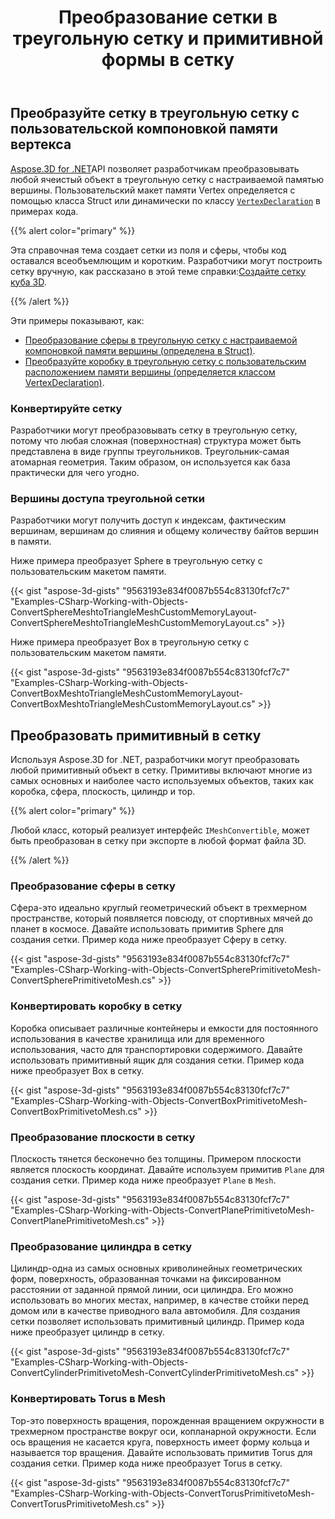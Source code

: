 ﻿---
title: Преобразование сетки в треугольную сетку и примитивной формы в сетку
type: docs
weight: 30
url: /ru/net/convert-mesh-to-triangle-mesh-and-primitive-shape-to-mesh/
description: Aspose.3D for .NET API позволяет разработчикам преобразовывать любой ячеистый объект в треугольную сетку с настраиваемой памятью вершины. Пользовательский макет памяти Vertex определяется с помощью Struct или динамически классом VertexDeclaration в примерах кода.
---
## **Преобразуйте сетку в треугольную сетку с пользовательской компоновкой памяти вертекса**
[Aspose.3D for .NET](https://products.aspose.com/3d/net/)API позволяет разработчикам преобразовывать любой ячеистый объект в треугольную сетку с настраиваемой памятью вершины. Пользовательский макет памяти Vertex определяется с помощью класса Struct или динамически по классу [`VertexDeclaration`](https://reference.aspose.com/3d/net/aspose.threed.utilities/vertexdeclaration/) в примерах кода.

{{% alert color="primary" %}}

Эта справочная тема создает сетки из поля и сферы, чтобы код оставался всеобъемлющим и коротким. Разработчики могут построить сетку вручную, как рассказано в этой теме справки:[Создайте сетку куба 3D](/3d/ru/net/create-3d-mesh-and-scene/).

{{% /alert %}}

Эти примеры показывают, как:

- [Преобразование сферы в треугольную сетку с настраиваемой компоновкой памяти вершины (определена в Struct)](/3d/ru/net/convert-mesh-to-triangle-mesh-and-primitive-shape-to-mesh/).
- [Преобразуйте коробку в треугольную сетку с пользовательским расположением памяти вершины (определяется классом VertexDeclaration)](/3d/ru/net/convert-mesh-to-triangle-mesh-and-primitive-shape-to-mesh/).
### **Конвертируйте сетку**
Разработчики могут преобразовывать сетку в треугольную сетку, потому что любая сложная (поверхностная) структура может быть представлена в виде группы треугольников. Треугольник-самая атомарная геометрия. Таким образом, он используется как база практически для чего угодно.
### **Вершины доступа треугольной сетки**
Разработчики могут получить доступ к индексам, фактическим вершинам, вершинам до слияния и общему количеству байтов вершин в памяти.

Ниже примера преобразует Sphere в треугольную сетку с пользовательским макетом памяти.

{{< gist "aspose-3d-gists" "9563193e834f0087b554c83130fcf7c7" "Examples-CSharp-Working-with-Objects-ConvertSphereMeshtoTriangleMeshCustomMemoryLayout-ConvertSphereMeshtoTriangleMeshCustomMemoryLayout.cs" >}}




Ниже примера преобразует Box в треугольную сетку с пользовательским макетом памяти.

{{< gist "aspose-3d-gists" "9563193e834f0087b554c83130fcf7c7" "Examples-CSharp-Working-with-Objects-ConvertBoxMeshtoTriangleMeshCustomMemoryLayout-ConvertBoxMeshtoTriangleMeshCustomMemoryLayout.cs" >}}
## **Преобразовать примитивный в сетку**
Используя Aspose.3D for .NET, разработчики могут преобразовать любой примитивный объект в сетку. Примитивы включают многие из самых основных и наиболее часто используемых объектов, таких как коробка, сфера, плоскость, цилиндр и тор.

{{% alert color="primary" %}}

Любой класс, который реализует интерфейс `IMeshConvertible`, может быть преобразован в сетку при экспорте в любой формат файла 3D.

{{% /alert %}}
### **Преобразование сферы в сетку**
Сфера-это идеально круглый геометрический объект в трехмерном пространстве, который появляется повсюду, от спортивных мячей до планет в космосе. Давайте использовать примитив Sphere для создания сетки.
Пример кода ниже преобразует Сферу в сетку.

{{< gist "aspose-3d-gists" "9563193e834f0087b554c83130fcf7c7" "Examples-CSharp-Working-with-Objects-ConvertSpherePrimitivetoMesh-ConvertSpherePrimitivetoMesh.cs" >}}
### **Конвертировать коробку в сетку**
Коробка описывает различные контейнеры и емкости для постоянного использования в качестве хранилища или для временного использования, часто для транспортировки содержимого. Давайте использовать примитивный ящик для создания сетки. Пример кода ниже преобразует Box в сетку.

{{< gist "aspose-3d-gists" "9563193e834f0087b554c83130fcf7c7" "Examples-CSharp-Working-with-Objects-ConvertBoxPrimitivetoMesh-ConvertBoxPrimitivetoMesh.cs" >}}
### **Преобразование плоскости в сетку**
Плоскость тянется бесконечно без толщины. Примером плоскости является плоскость координат. Давайте используем примитив `Plane` для создания сетки. Пример кода ниже преобразует `Plane` в `Mesh`.

{{< gist "aspose-3d-gists" "9563193e834f0087b554c83130fcf7c7" "Examples-CSharp-Working-with-Objects-ConvertPlanePrimitivetoMesh-ConvertPlanePrimitivetoMesh.cs" >}}
### **Преобразование цилиндра в сетку**
Цилиндр-одна из самых основных криволинейных геометрических форм, поверхность, образованная точками на фиксированном расстоянии от заданной прямой линии, оси цилиндра. Его можно использовать во многих местах, например, в качестве стойки перед домом или в качестве приводного вала автомобиля. Для создания сетки позволяет использовать примитивный цилиндр. Пример кода ниже преобразует цилиндр в сетку.

{{< gist "aspose-3d-gists" "9563193e834f0087b554c83130fcf7c7" "Examples-CSharp-Working-with-Objects-ConvertCylinderPrimitivetoMesh-ConvertCylinderPrimitivetoMesh.cs" >}}
### **Конвертировать Torus в Mesh**
Тор-это поверхность вращения, порожденная вращением окружности в трехмерном пространстве вокруг оси, копланарной окружности. Если ось вращения не касается круга, поверхность имеет форму кольца и называется тор вращения. Давайте использовать примитив Torus для создания сетки. Пример кода ниже преобразует Torus в сетку.

{{< gist "aspose-3d-gists" "9563193e834f0087b554c83130fcf7c7" "Examples-CSharp-Working-with-Objects-ConvertTorusPrimitivetoMesh-ConvertTorusPrimitivetoMesh.cs" >}}
